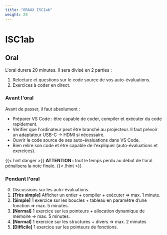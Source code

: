 ```yaml
---
title: "ORAUX ISC1ab"
weight: 20
---
```


# ISC1ab
## Oral
L'oral durera 20 minutes.
Il sera divisé en 2 parties :
1. Relecture et questions sur le code source de vos auto-évaluations.
2. Exercices à coder en direct.

### Avant l'oral
Avant de passer, il faut absolument :
- Préparer VS Code : être capable de coder, compiler et exécuter du code rapidement.
- Vérifier que l'ordinateur peut être branché au projecteur. Il faut prévoir un adaptateur USB-C → HDMI si nécessaire.
- Ouvrir le code source de ses auto-évaluations dans VS Code.
- Bien relire son code et être capable de l'expliquer (auto-évaluations et exercices).

{{< hint danger >}}
**ATTENTION :** tout le temps perdu au début de l'oral pénalisera la note finale.
{{< /hint >}}

### Pendant l'oral
0) Discussions sur les auto-évaluations.
1) **[Très simple]** Afficher un entier + compiler + exécuter ⇒ max. 1 minute.
2) **[Simple]** 1 exercice sur les boucles + tableau en paramètre d’une fonction ⇒ max. 5 minutes.
3) **[Normal]** 1 exercice sur les pointeurs + allocation dynamique de mémoire ⇒ max. 5 minutes.
4) **[Normal]** 1 exercice sur les structures + divers ⇒ max. 2 minutes
5) **[Difficile]** 1 exercice sur les pointeurs de fonctions.

